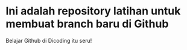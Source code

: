 # Ini adalah repository latihan untuk membuat branch baru di Github
Belajar Github di Dicoding itu seru!